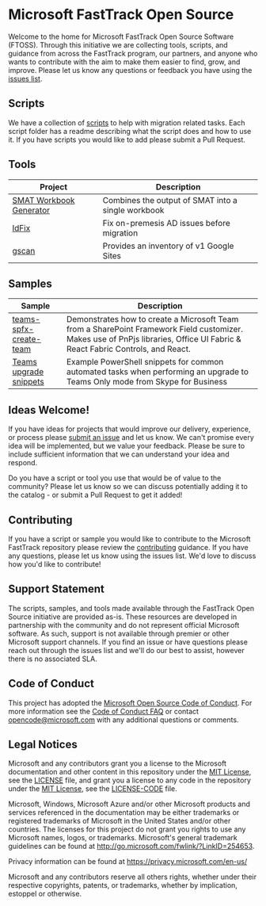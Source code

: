 # Microsoft FastTrack Open Source
Welcome to the home for Microsoft FastTrack Open Source Software (FTOSS). Through this initiative we are collecting tools, scripts, and guidance from across the FastTrack program, our partners, and anyone who wants to contribute with the aim to make them easier to find, grow, and improve. Please let us know any questions or feedback you have using the [issues list](https://github.com/Microsoft/FastTrack/issues).

## Scripts

We have a collection of [scripts](scripts) to help with migration related tasks. Each script folder has a readme describing what the script does and how to use it. If you have scripts you would like to add please submit a Pull Request.

## Tools

|Project|Description
|----|--------------------------
|[SMAT Workbook Generator](https://github.com/Microsoft/fasttrack-smat-workbook-generator)|Combines the output of SMAT into a single workbook|
|[IdFix](https://github.com/Microsoft/idfix)|Fix on-premesis AD issues before migration|
|[gscan](https://github.com/microsoft/FastTrack/tree/master/tools/gsuite-scanner)|Provides an inventory of v1 Google Sites|

## Samples

|Sample|Description
|----|--------------------------
|[teams-spfx-create-team](./samples/teams-spfx-create-team)|Demonstrates how to create a Microsoft Team from a SharePoint Framework Field customizer. Makes use of PnPjs libraries, Office UI Fabric & React Fabric Controls, and React.|
|[Teams upgrade snippets](./samples/teams-upgrade-snippets)|Example PowerShell snippets for common automated tasks when performing an upgrade to Teams Only mode from Skype for Business|

## Ideas Welcome!

If you have ideas for projects that would improve our delivery, experience, or process please [submit an issue](https://github.com/Microsoft/FastTrack/issues) and let us know. We can't promise every idea will be implemented, but we value your feedback. Please be sure to include sufficient information that we can understand your idea and respond.

Do you have a script or tool you use that would be of value to the community? Please let us know so we can discuss potentially adding it to the catalog - or submit a Pull Request to get it added!

## Contributing

If you have a script or sample you would like to contribute to the Microsoft FastTrack repository please review the [contributing](CONTRIBUTING.md) guidance. If you have any questions, please let us know using the issues list. We'd love to discuss how you'd like to contribute!

## Support Statement

The scripts, samples, and tools made available through the FastTrack Open Source initiative are provided as-is. These resources are developed in partnership with the community and do not represent official Microsoft software. As such, support is not available through premier or other Microsoft support channels. If you find an issue or have questions please reach out through the issues list and we'll do our best to assist, however there is no associated SLA.

## Code of Conduct

This project has adopted the [Microsoft Open Source Code of Conduct](https://opensource.microsoft.com/codeofconduct/).
For more information see the [Code of Conduct FAQ](https://opensource.microsoft.com/codeofconduct/faq/) or
contact [opencode@microsoft.com](mailto:opencode@microsoft.com) with any additional questions or comments.

## Legal Notices

Microsoft and any contributors grant you a license to the Microsoft documentation and other content in this repository under the [MIT License](https://opensource.org/licenses/MIT), see the [LICENSE](LICENSE) file, and grant you a license to any code in the repository under the [MIT License](https://opensource.org/licenses/MIT), see the [LICENSE-CODE](LICENSE-CODE) file.

Microsoft, Windows, Microsoft Azure and/or other Microsoft products and services referenced in the documentation may be either trademarks or registered trademarks of Microsoft in the United States and/or other countries. The licenses for this project do not grant you rights to use any Microsoft names, logos, or trademarks. Microsoft's general trademark guidelines can be found at http://go.microsoft.com/fwlink/?LinkID=254653.

Privacy information can be found at https://privacy.microsoft.com/en-us/

Microsoft and any contributors reserve all others rights, whether under their respective copyrights, patents,
or trademarks, whether by implication, estoppel or otherwise.
